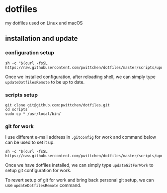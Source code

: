 dotfiles
========
my dotfiles used on Linux and macOS

installation and update
-----------------------

### configuration setup

```
sh -c "$(curl -fsSL https://raw.githubusercontent.com/pwittchen/dotfiles/master/scripts/updateDotfiles)"
```

Once we installed configuration, after reloading shell, we can simply type `updateDotfilesRemote` to be up to date.

### scripts setup

```
git clone git@github.com:pwittchen/dotfiles.git
cd scripts
sudo cp * /usr/local/bin/
```

### git for work

I use different e-mail address in `.gitconfig` for work and command below can be used to set it up.

```
sh -c "$(curl -fsSL https://raw.githubusercontent.com/pwittchen/dotfiles/master/scripts/updateGitForWork)"
```

Once we have dotfiles installed, we can simply type `updateGitForWork` to setup git configuration for work.

To revert setup of git for work and bring back personal git setup, we can use `updateDotfilesRemote` command.
